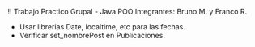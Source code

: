 !! Trabajo Practico Grupal - Java POO 
Integrantes: Bruno M. y Franco R.

- Usar librerias Date, localtime, etc para las fechas.
- Verificar set_nombrePost en Publicaciones.
